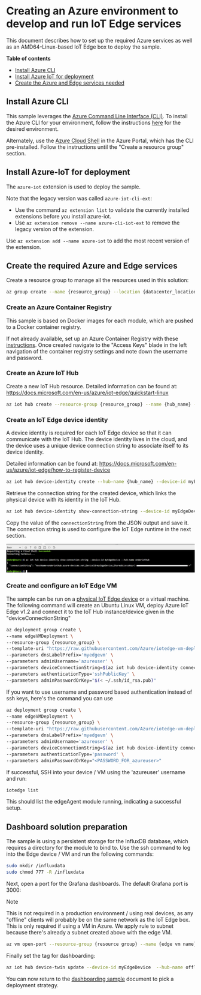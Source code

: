 # Creating an Azure environment to develop and run IoT Edge services

This document describes how to set up the required Azure services as well as an AMD64-Linux-based IoT Edge box to deploy the sample.

**Table of contents**
* [Install Azure CLI](#install-azure-cli)
* [Install Azure IoT for deployment](#install-azure-iot-for-deployment)
* [Create the Azure and Edge services needed](#create-the-required-azure-and-edge-services)

## Install Azure CLI

This sample leverages the [Azure Command Line Interface (CLI)](https://docs.microsoft.com/en-us/cli). To install the Azure CLI for your environment, follow the instructions [here](https://docs.microsoft.com/en-us/cli/azure/install-azure-cli?view=azure-cli-latest) for the desired environment. 

Alternately, use the [Azure Cloud Shell](https://docs.microsoft.com/en-us/azure/cloud-shell/quickstart?view=azure-cli-latest) in the Azure Portal, which has the CLI pre-installed. Follow the instructions until the "Create a resource group" section.

## Install Azure-IoT for deployment

The `azure-iot` extension is used to deploy the sample.

Note that the legacy version was called `azure-iot-cli-ext`:

* Use the command `az extension list` to validate the currently installed extensions before you install azure-iot.
* Use `az extension remove --name azure-cli-iot-ext` to remove the legacy version of the extension.

Use `az extension add --name azure-iot` to add the most recent version of the extension.

## Create the required Azure and Edge services

Create a resource group to manage all the resources used in this solution:

```bash
az group create --name {resource_group} --location {datacenter_location}
```

### Create an Azure Container Registry

This sample is based on Docker images for each module, which are pushed to a Docker container registry.

If not already available, set up an Azure Container Registry with these [instructions](https://docs.microsoft.com/en-us/azure/container-registry/container-registry-get-started-azure-cli#create-a-container-registry). Once created navigate to the "Access Keys" blade in the left navigation of the container registry settings and note down the username and password.

### Create an Azure IoT Hub

Create a new IoT Hub resource. Detailed information can be found at: <https://docs.microsoft.com/en-us/azure/iot-edge/quickstart-linux>

```bash
az iot hub create --resource-group {resource_group} --name {hub_name} --sku S1
```

### Create an IoT Edge device identity

A device identity is required for each IoT Edge device so that it can communicate with the IoT Hub. The device identity lives in the cloud, and the device uses a unique device connection string to associate itself to its device identity.

Detailed information can be found at: <https://docs.microsoft.com/en-us/azure/iot-edge/how-to-register-device>

```bash
az iot hub device-identity create --hub-name {hub_name} --device-id myEdgeDevice --edge-enabled
```

Retrieve the connection string for the created device, which links the physical device with its identity in the IoT Hub.

```bash
az iot hub device-identity show-connection-string --device-id myEdgeDevice --hub-name {hub_name}
```

Copy the value of the `connectionString` from the JSON output and save it. The connection string is used to configure the IoT Edge runtime in the next section.

![Retrieve connection string from CLI output](../media/retrieve-connection-string.png)

### Create and configure an IoT Edge VM

The sample can be run on a [physical IoT Edge device](https://catalog.azureiotsolutions.com/) or a virtual machine. The following command will create an Ubuntu Linux VM, deploy Azure IoT Edge v1.2 and connect it to the IoT Hub instance/device given in the "deviceConnectionString" 

```Bash 
az deployment group create \
--name edgeVMDeployment \
--resource-group {resource_group} \
--template-uri "https://raw.githubusercontent.com/Azure/iotedge-vm-deploy/1.2.0/edgeDeploy.json" \
--parameters dnsLabelPrefix='myedgevm' \
--parameters adminUsername='azureuser' \
--parameters deviceConnectionString=$(az iot hub device-identity connection-string show --device-id myEdgeDevice --hub-name {hub_name} -o tsv) \
--parameters authenticationType='sshPublicKey' \
--parameters adminPasswordOrKey="$(< ~/.ssh/id_rsa.pub)"
```

If you want to use username and password based authentication instead of ssh keys, here's the command you can use
```Bash 
az deployment group create \
--name edgeVMDeployment \
--resource-group {resource_group} \
--template-uri "https://raw.githubusercontent.com/Azure/iotedge-vm-deploy/1.2.0/edgeDeploy.json" \
--parameters dnsLabelPrefix='myedgevm' \
--parameters adminUsername='azureuser' \
--parameters deviceConnectionString=$(az iot hub device-identity connection-string show --device-id myEdgeDevice --hub-name {hub_name} -o tsv) \
--parameters authenticationType='password' \
--parameters adminPasswordOrKey="<PASSWORD_FOR_azureuser>"
```

If successful, SSH into your device / VM using the 'azureuser' username and run:

```bash
iotedge list
```

This should list the edgeAgent module running, indicating a successful setup.

## Dashboard solution preparation

The sample is using a persistent storage for the InfluxDB database, which requires a directory for the module to bind to. Use the ssh command to log into the Edge device / VM and run the following commands:

```bash
sudo mkdir /influxdata
sudo chmod 777 -R /influxdata
```

Next, open a port for the Grafana dashboards. The default Grafana port is 3000:

> [!NOTE]
> This is not required in a production environment / using real devices, as any "offline" clients will probably be on the same network as the IoT Edge box. This is only required if using a VM in Azure. We apply rule to subnet because there's already a subnet created above with the edge VM.

```bash
az vm open-port --resource-group {resource group} --name {edge vm name} --apply-to-subnet --port 3000 --priority 200
```

Finally set the tag for dashboarding:

```bash
az iot hub device-twin update --device-id myEdgeDevice  --hub-name offlinedashboardsv1hub  --set tags='{"dashboard": true}'
```

You can now return to the [dashboarding sample](dashboarding-sample.md#deployment-of-the-sample) document to pick a deployment strategy.
